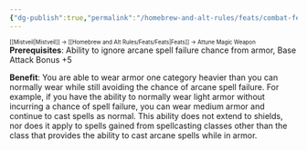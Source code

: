```yaml
---
{"dg-publish":true,"permalink":"/homebrew-and-alt-rules/feats/combat-feats/battle-caster/"}
---
```


<sup><sup>[[Mistveil\|Mistveil]] → [[Homebrew and Alt Rules/Feats/Feats\|Feats]] → Attune Magic Weapon</sup></sup> 
**Prerequisites**: Ability to ignore arcane spell failure chance from armor, Base Attack Bonus +5

**Benefit**: You are able to wear armor one category heavier than you can normally wear while still avoiding the chance of arcane spell failure. For example, if you have the ability to normally wear light armor without incurring a chance of spell failure, you can wear medium armor and continue to cast spells as normal. This ability does not extend to shields, nor does it apply to spells gained from spellcasting classes other than the class that provides the ability to cast arcane spells while in armor.